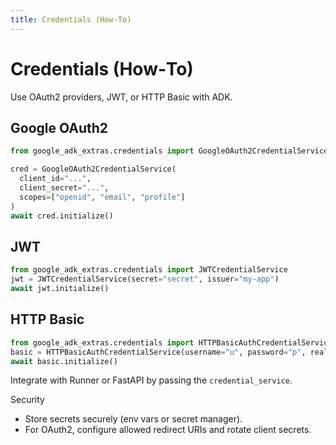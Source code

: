 ```yaml
---
title: Credentials (How‑To)
---
```


# Credentials (How‑To)

Use OAuth2 providers, JWT, or HTTP Basic with ADK.

## Google OAuth2

```python
from google_adk_extras.credentials import GoogleOAuth2CredentialService

cred = GoogleOAuth2CredentialService(
  client_id="...",
  client_secret="...",
  scopes=["openid", "email", "profile"]
)
await cred.initialize()
```

## JWT

```python
from google_adk_extras.credentials import JWTCredentialService
jwt = JWTCredentialService(secret="secret", issuer="my-app")
await jwt.initialize()
```

## HTTP Basic

```python
from google_adk_extras.credentials import HTTPBasicAuthCredentialService
basic = HTTPBasicAuthCredentialService(username="u", password="p", realm="API")
await basic.initialize()
```

Integrate with Runner or FastAPI by passing the `credential_service`.

Security

- Store secrets securely (env vars or secret manager).
- For OAuth2, configure allowed redirect URIs and rotate client secrets.

